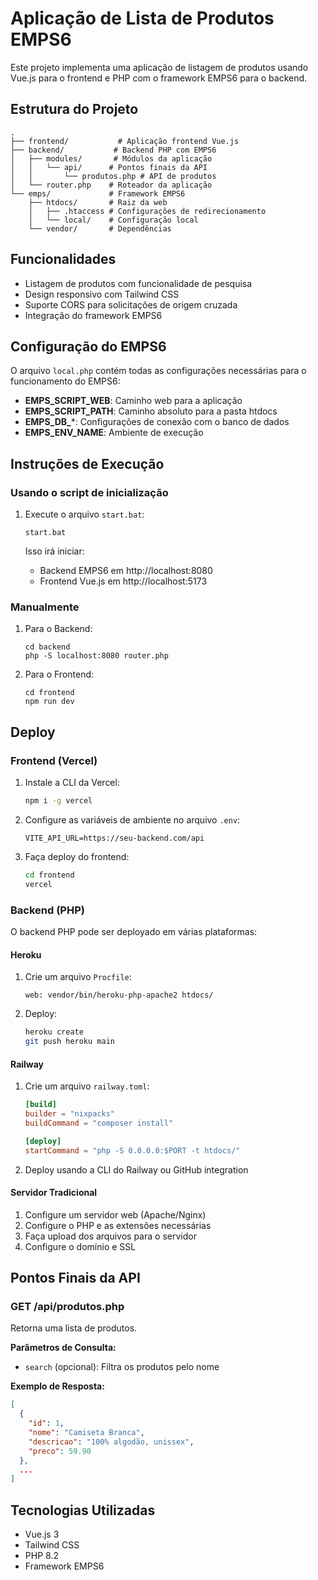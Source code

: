 # Aplicação de Lista de Produtos EMPS6

Este projeto implementa uma aplicação de listagem de produtos usando Vue.js para o frontend e PHP com o framework EMPS6 para o backend.

## Estrutura do Projeto

```
.
├── frontend/           # Aplicação frontend Vue.js
├── backend/           # Backend PHP com EMPS6
│   ├── modules/       # Módulos da aplicação
│   │   └── api/      # Pontos finais da API
│   │       └── produtos.php # API de produtos
│   └── router.php    # Roteador da aplicação
└── emps/             # Framework EMPS6
    ├── htdocs/       # Raiz da web
    │   ├── .htaccess # Configurações de redirecionamento
    │   └── local/    # Configuração local
    └── vendor/       # Dependências
```

## Funcionalidades

- Listagem de produtos com funcionalidade de pesquisa
- Design responsivo com Tailwind CSS
- Suporte CORS para solicitações de origem cruzada
- Integração do framework EMPS6

## Configuração do EMPS6

O arquivo `local.php` contém todas as configurações necessárias para o funcionamento do EMPS6:

- **EMPS_SCRIPT_WEB**: Caminho web para a aplicação
- **EMPS_SCRIPT_PATH**: Caminho absoluto para a pasta htdocs
- **EMPS_DB_***: Configurações de conexão com o banco de dados
- **EMPS_ENV_NAME**: Ambiente de execução

## Instruções de Execução

### Usando o script de inicialização

1. Execute o arquivo `start.bat`:
   ```
   start.bat
   ```

   Isso irá iniciar:
   - Backend EMPS6 em http://localhost:8080
   - Frontend Vue.js em http://localhost:5173

### Manualmente

1. Para o Backend:
   ```
   cd backend
   php -S localhost:8080 router.php
   ```

2. Para o Frontend:
   ```
   cd frontend
   npm run dev
   ```

## Deploy

### Frontend (Vercel)

1. Instale a CLI da Vercel:
   ```bash
   npm i -g vercel
   ```

2. Configure as variáveis de ambiente no arquivo `.env`:
   ```
   VITE_API_URL=https://seu-backend.com/api
   ```

3. Faça deploy do frontend:
   ```bash
   cd frontend
   vercel
   ```

### Backend (PHP)

O backend PHP pode ser deployado em várias plataformas:

#### Heroku
1. Crie um arquivo `Procfile`:
   ```
   web: vendor/bin/heroku-php-apache2 htdocs/
   ```

2. Deploy:
   ```bash
   heroku create
   git push heroku main
   ```

#### Railway
1. Crie um arquivo `railway.toml`:
   ```toml
   [build]
   builder = "nixpacks"
   buildCommand = "composer install"

   [deploy]
   startCommand = "php -S 0.0.0.0:$PORT -t htdocs/"
   ```

2. Deploy usando a CLI do Railway ou GitHub integration

#### Servidor Tradicional
1. Configure um servidor web (Apache/Nginx)
2. Configure o PHP e as extensões necessárias
3. Faça upload dos arquivos para o servidor
4. Configure o domínio e SSL

## Pontos Finais da API

### GET /api/produtos.php

Retorna uma lista de produtos.

**Parâmetros de Consulta:**
- `search` (opcional): Filtra os produtos pelo nome

**Exemplo de Resposta:**
```json
[
  {
    "id": 1,
    "nome": "Camiseta Branca",
    "descricao": "100% algodão, unissex",
    "preco": 59.90
  },
  ...
]
```

## Tecnologias Utilizadas

- Vue.js 3
- Tailwind CSS
- PHP 8.2
- Framework EMPS6